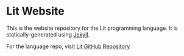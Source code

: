 # Lit Website

This is the website repository for the Lit programming language. It is
statically-generated using [Jekyll](https://jekyllrb.com/).

For the language repo, visit [Lit GitHub Repository](https://github.com/lit-lang/lit)
